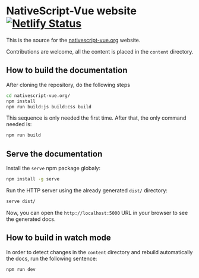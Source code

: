 # NativeScript-Vue website [![Netlify Status](https://api.netlify.com/api/v1/badges/6b14c9ec-0c06-4ede-b8f6-0bdb13de2bfd/deploy-status)](https://app.netlify.com/sites/nativescript-vue/deploys)


This is the source for the [nativescript-vue.org](https://nativescript-vue.org/) website.

Contributions are welcome, all the content is placed in the `content` directory.

## How to build the documentation

After cloning the repository, do the following steps

``` bash
cd nativescript-vue.org/
npm install
npm run build:js build:css build
```

This sequence is only needed the first time. After that, the only command needed is:

``` bash
npm run build
```

## Serve the documentation

Install the `serve` npm package globaly:

``` bash
npm install -g serve
```

Run the HTTP server using the already generated `dist/` directory:

``` bash
serve dist/
```

Now, you can open the `http://localhost:5000` URL in your browser to see the generated docs.

## How to build in watch mode

In order to detect changes in the `content` directory and rebuild automatically the docs, run the following sentence:

``` bash
npm run dev
```
